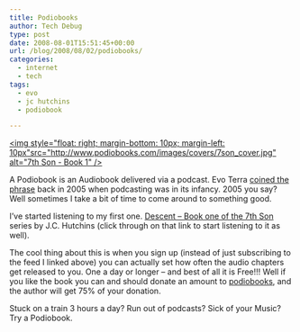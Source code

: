 ```yaml
---
title: Podiobooks
author: Tech Debug
type: post
date: 2008-08-01T15:51:45+00:00
url: /blog/2008/08/02/podiobooks/
categories:
  - internet
  - tech
tags:
  - evo
  - jc hutchins
  - podiobook

---
```

[<img style="float: right; margin-bottom: 10px; margin-left: 10px"src="http://www.podiobooks.com/images/covers/7son_cover.jpg" alt="7th Son - Book 1" />][1]

A Podiobook is an Audiobook delivered via a podcast. Evo Terra [coined the phrase][2] back in 2005 when podcasting was in its infancy. 2005 you say? Well sometimes I take a bit of time to come around to something good.

I&#8217;ve started listening to my first one. [Descent &#8211; Book one of the 7th Son][3] series by J.C. Hutchins (click through on that link to start listening to it as well). 

The cool thing about this is when you sign up (instead of just subscribing to the feed I linked above) you can actually set how often the audio chapters get released to you. One a day or longer &#8211; and best of all it is Free!!! Well if you like the book you can and should donate an amount to [podiobooks][4], and the author will get 75% of your donation.

Stuck on a train 3 hours a day? Run out of podcasts? Sick of your Music? Try a Podiobook.

 [1]: http://www.podiobooks.com/title/7th-son-book-one---descent/
 [2]: http://www.dragonpage.com/2005/04/11/lets-call-them-podiobooks/
 [3]: http://www.podiobooks.com/title/7th-son-book-one---descent/feed/
 [4]: http://podiobooks.com